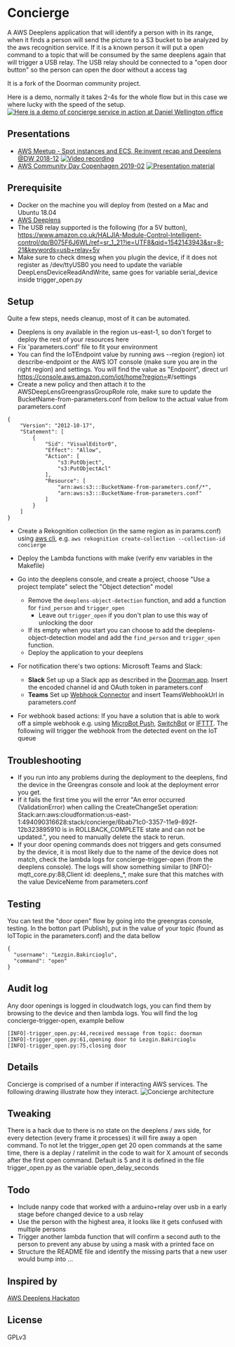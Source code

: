 # Concierge

A AWS Deeplens application that will identify a person with in its range, when it finds a person will send the picture to a S3 bucket to be analyzed by the aws recognition service. If it is a known person it will put a open command to a topic that will be consumed by the same deeplens again that will trigger a USB relay. The USB relay should be connected to a "open door button" so the person can open the door without a access tag

It is a fork of the Doorman community project.

Here is a demo, normally it takes 2-4s for the whole flow but in this case we where lucky with the speed of the setup.
[![Here is a demo of concierge service in action at Daniel Wellington office](http://img.youtube.com/vi/nysLLK3DOeg/0.jpg)](http://www.youtube.com/watch?v=nysLLK3DOeg)

Presentations
---
- [AWS Meetup - Spot instances and ECS, Re:invent recap and Deeplens @DW 2018-12](https://www.meetup.com/aws-stockholm/events/255772998/)
[![Video recording](http://img.youtube.com/vi/b6p2WG4a9A0/0.jpg)](https://www.youtube.com/watch?v=b6p2WG4a9A0)
- [AWS Community Day Copenhagen 2019-02](https://awscommunitynordics.org/communityday/)
[![Presentation material](https://image.slidesharecdn.com/awscommunityday2019q1-190219141955/95/aws-community-day-copenhagen-2019-bring-ml-awareness-with-deeplens-to-the-business-by-accessing-the-office-with-the-face-1-638.jpg)](https://www.slideshare.net/danielwellingtontechnology/aws-community-day-copenhagen-2019-bring-ml-awareness-with-deeplens-to-the-business-by-accessing-the-office-with-the-face)

Prerequisite
---
- Docker on the machine you will deploy from (tested on a Mac and Ubuntu 18.04
- [AWS Deeplens](https://aws.amazon.com/deeplens/)
- The USB relay supported is the following (for a 5V button),  https://www.amazon.co.uk/HALJIA-Module-Control-Intelligent-control/dp/B075F6J6WL/ref=sr_1_21?ie=UTF8&qid=1542143943&sr=8-21&keywords=usb+relay+5v
- Make sure to check dmesg when you plugin the device, if it does not register as /dev/ttyUSB0 you need to update the variable DeepLensDeviceReadAndWrite, same goes for variable serial_device inside trigger_open.py

Setup
---
Quite a few steps, needs cleanup, most of it can be automated.

- Deeplens is ony available in the region us-east-1, so don't forget to deploy the rest of your resources here
- Fix 'parameters.conf' file to fit your environment
- You can find the IoTEndpoint value by running aws --region {region} iot describe-endpoint or the AWS IOT console (make sure you are in the right region) and settings. You will find the value as "Endpoint",  direct url https://console.aws.amazon.com/iot/home?region=<YOUR-REGION>#/settings
- Create a new policy and then attach it to the AWSDeepLensGreengrassGroupRole role, make sure to update the BucketName-from-parameters.conf from bellow to the actual value from parameters.conf
```
{
    "Version": "2012-10-17",
    "Statement": [
        {
            "Sid": "VisualEditor0",
            "Effect": "Allow",
            "Action": [
                "s3:PutObject",
                "s3:PutObjectAcl"
            ],
            "Resource": [
                "arn:aws:s3:::BucketName-from-parameters.conf/*",
                "arn:aws:s3:::BucketName-from-parameters.conf"
            ]
        }
    ]
}
```
- Create a Rekognition collection (in the same region as in params.conf) using [aws cli](https://docs.aws.amazon.com/cli/latest/reference/rekognition/create-collection.html), e.g.
  ```aws rekognition create-collection --collection-id concierge```

- Deploy the Lambda functions with make (verify env variables in the Makefile)

- Go into the deeplens console, and create a project, choose "Use a project template" select the "Object detection" model
    - Remove the `deeplens-object-detection` function, and add a function for `find_person` and `trigger_open`
        - Leave out `trigger_open` if you don't plan to use this way of unlocking the door
    - If its empty when you start you can choose to add the deeplens-object-detection model and add the `find_person` and `trigger_open` function.
    - Deploy the application to your deeplens
- For notification there's two options: Microsoft Teams and Slack:
   - **Slack** Set up up a Slack app as described in the [Doorman app](https://github.com/svdgraaf/doorman). Insert the encoded channel id and OAuth token in parameters.conf
   - **Teams** Set up [Webhook Connector](https://docs.microsoft.com/en-us/microsoftteams/platform/concepts/connectors/connectors-using) and insert TeamsWebhookUrl in parameters.conf
- For webhook based actions: If you have a solution that is able to work off a simple webhook e.g. using [MicroBot Push](https://microbot.is/push/), [SwitchBot](https://www.switch-bot.com/) or [IFTTT](https://ifttt.com/). The following will trigger the webhook from the detected event on the IoT queue

Troubleshooting
---
- If you run into any problems during the deployment to the deeplens, find the device in the Greengras console and look at the deployment error you get.
- If it fails the first time you will the error "An error occurred (ValidationError) when calling the CreateChangeSet operation: Stack:arn:aws:cloudformation:us-east-1:494090316628:stack/concierge/6bab71c0-3357-11e9-892f-12b323895910 is in ROLLBACK_COMPLETE state and can not be updated.", you need to manually delete the stack to rerun.
- If your door opening commands does not triggers and gets consumed by the device, it is most likely due to the name of the device does not match, check the lambda logs for concierge-trigger-open (from the deeplens console). The logs will show something similar to [INFO]-mqtt_core.py:88,Client id: deeplens_*, make sure that this matches with the value DeviceNeme from parameters.conf 

Testing
---
You can test the "door open" flow by going into the greengras console, testing. In the botton part (Publish), put in the value of your topic (found as IoTTopic in the parameters.conf) and the data bellow
```
{
  "username": "Lezgin.Bakircioglu",
  "command": "open"
}
```

Audit log
---
Any door openings is logged in cloudwatch logs, you can find them by browsing to the device and then lambda logs.
You will find the log concierge-trigger-open, example bellow
```
[INFO]-trigger_open.py:44,received message from topic: doorman
[INFO]-trigger_open.py:61,opening door to Lezgin.Bakircioglu
[INFO]-trigger_open.py:75,closing door
```

Details
---
Concierge is comprised of a number if interacting AWS services. The following drawing illustrate how they interact.
![Concierge architecture](/ConciergeArchitecture.svg "Concierge architecture")

Tweaking
---
There is a hack due to there is no state on the deeplens / aws side, for every detection (every frame it processes) it will fire away a open command. To not let the trigger_open get 20 open commands at the same time, there is a deplay / ratelimit in the code to wait for X amount of seconds after the first open command. Default is 5 and it is defined in the file trigger_open.py as the variable open_delay_seconds 

Todo
---
- Include nanpy code that worked with a arduino+relay over usb in a early stage before changed device to a usb relay
- Use the person with the highest area, it looks like it gets confused with multiple persons
- Trigger another lambda function that will confirm a second auth to the person to prevent any abuse by using a mask with a printed face on
- Structure the README file and identify the missing parts that a new user would bump into
...

Inspired by
---
[AWS Deeplens Hackaton](https://devpost.com/software/doorman-a1oh0e)

License
---
GPLv3
